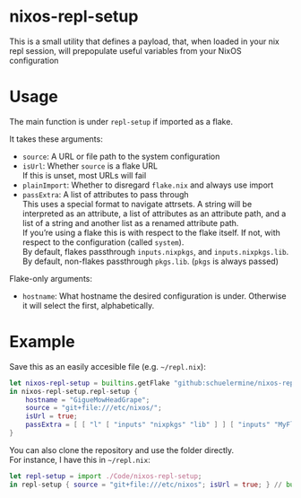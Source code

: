 # nixos-repl-setup

This is a small utility that defines a payload, that, when loaded in your nix repl session, will prepopulate useful variables from your NixOS configuration

# Usage

The main function is under `repl-setup` if imported as a flake.

It takes these arguments:

- `source`: A URL or file path to the system configuration
- `isUrl`: Whether `source` is a flake URL  
  If this is unset, most URLs will fail
- `plainImport`: Whether to disregard `flake.nix` and always use import
- `passExtra`: A list of attributes to pass through  
  This uses a special format to navigate attrsets. A string will be interpreted as an attribute, a list of attributes as an attribute path, and a list of a string and another list as a renamed attribute path.  
  If you’re using a flake this is with respect to the flake itself. If not, with respect to the configuration (called `system`).  
  By default, flakes passthrough `inputs.nixpkgs`, and `inputs.nixpkgs.lib`.
  By default, non-flakes passthrough `pkgs.lib`.
  (`pkgs` is always passed)

Flake-only arguments:

- `hostname`: What hostname the desired configuration is under. Otherwise it will select the first, alphabetically.

# Example

Save this as an easily accesible file (e.g. `~/repl.nix`):

```nix
let nixos-repl-setup = builtins.getFlake "github:schuelermine/nixos-repl-setup/ce5bc68652d489ebeccb6cd867b4a2c7ce669da3";
in nixos-repl-setup.repl-setup {
    hostname = "GigueMowHeadGrape";
    source = "git+file:///etc/nixos/";
    isUrl = true;
    passExtra = [ [ "l" [ "inputs" "nixpkgs" "lib" ] ] [ "inputs" "MyFlake" "fubar" "egg" ] ];
}
```

You can also clone the repository and use the folder directly.  
For instance, I have this in `~/repl.nix`:

```nix
let repl-setup = import ./Code/nixos-repl-setup;
in repl-setup { source = "git+file:///etc/nixos"; isUrl = true; } // builtins
```
